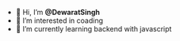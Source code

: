 - 👋 Hi, I’m <b>@DewaratSingh</b>
- 👀 I’m interested in coading
- 🌱 I’m currently learning backend with javascript
<!-----
- 💞️ I’m looking to collaborate on ...
- 📫 How to reach me ...
- 😄 Pronouns: ...
- ⚡ Fun fact: ...
--->
<!---
DewaratSingh/DewaratSingh is a ✨ special ✨ repository because its `README.md` (this file) appears on your GitHub profile.
You can click the Preview link to take a look at your changes.
--->
